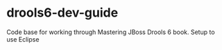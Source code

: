 # drools6-dev-guide
Code base for working through Mastering JBoss Drools 6 book. Setup to use Eclipse
